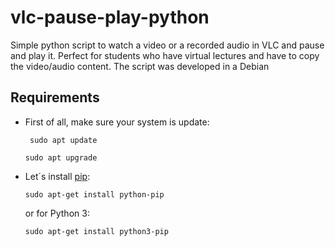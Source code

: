 # vlc-pause-play-python
Simple python script to watch a video or a recorded audio in VLC and pause and play it. Perfect for students who have virtual lectures and have to copy the video/audio content.
The script was developed in a Debian

## Requirements
* First of all, make sure your system is update:
  ```
   sudo apt update
  ```
  ```
  sudo apt upgrade
  ```
* Let´s install [pip](https://pypi.org/project/pip/):
  ```
  sudo apt-get install python-pip
  ```
  or for Python 3:
  ```
  sudo apt-get install python3-pip
  ```
  
  
